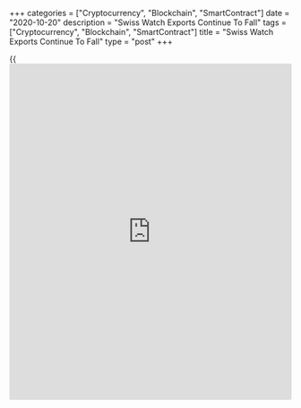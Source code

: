 +++
categories = ["Cryptocurrency", "Blockchain", "SmartContract"]
date = "2020-10-20"
description = "Swiss Watch Exports Continue To Fall"
tags = ["Cryptocurrency", "Blockchain", "SmartContract"]
title = "Swiss Watch Exports Continue To Fall"
type = "post"
+++

{{<iframe id="large-banner" src="https://www.bounty.group/#slide=12.0" width="100%" height="600" scrolling="no" style="border: 0px solid rgb(216, 221, 230); border-radius: 3px;">}}

Switzerland's watch exports continued to decline in September, while
demand from China for luxury goods surged, figures from the Federation
of the Swiss Watch Industry FH showed on Tuesday.

Watch exports fell 12 percent year-on-year, broadly the same as in
August.

In the January to September period, watch exports declined 28.3 percent.

The fall in volumes of wrist watch exports remained significant, at 25.2
percent compared with September 2019, the exporters' group said.

Exports to China surged 78.7 percent year-on-year amid a recovery in
domestic consumption in the country after the [coronavirus][1] crisis.

Meanwhile, other main [markets][2] such as US, Hong Kong, Japan,
Singapore, South Korea, Europe and the UK continued to log sharp
declines as their economies reel under the impact of the Covid-19
pandemic.

The Netherlands posted a growth for a third consecutive month, largely
due to reexports to other markets.

For comments and feedback [contact](https://www.playgroundfx.com/contact/): editorial@rtt[news](https://www.letsplayfx.com/blog/forex-news-website/).com

[Economic News][3]

 **What parts of the world are seeing the best (and worst) economic
performances lately? Click[here][4] to check out our [Econ Scorecard][4]
and find out! See up-to-the-moment [ranking](https://www.playgroundfx.com/blog/crypto-exchange-ranking/)s for the best and worst
performers in [GDP][5], [unemployment rate][6], [inflation][7] and much
more.**

   1. www.rtt[news](https://www.letsplayfx.com/blog/forex-news-website/).com/list/coronavirus.aspx
   2. www.rtt[news](https://www.letsplayfx.com/blog/forex-news-website/).com/Content/Markets.aspx
   3. www.rtt[news](https://www.letsplayfx.com/blog/forex-news-website/).com/Content/EconomicNews.aspx
   4. www.rtt[news](https://www.letsplayfx.com/blog/forex-news-website/).com/economic-scorecard/world-rank/retail-sales/highest-performance.aspx
   5. www.rtt[news](https://www.letsplayfx.com/blog/forex-news-website/).com/economic-scorecard/world-rank/GDP/highest-performance.aspx
   6. www.rtt[news](https://www.letsplayfx.com/blog/forex-news-website/).com/economic-scorecard/world-rank/unemployment-rate/lowest-performance.aspx
   7. www.rtt[news](https://www.letsplayfx.com/blog/forex-news-website/).com/economic-scorecard/world-rank/CPI/highest-performance.aspx